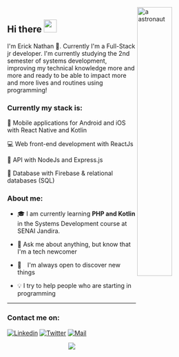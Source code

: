 <a href="https://blush.design/pt/artists/RyUTVuP8G4QeAAEEQgug/pablo-stanley" title="Illustration by Pablo Stanley">
  <img align="right" src="https://images.blush.design/zV4kqq0-yOM8Mj4wX2eH?w=920&auto=compress&cs=srgb" alt="a astronaut" width=40% height=40% />
</a>

## Hi there <img src="https://raw.githubusercontent.com/kaueMarques/kaueMarques/master/hi.gif" width="30px">

I'm Erick Nathan 🚀. Currently I'm a Full-Stack jr developer. I'm currently studying the 2nd semester of systems development, improving my technical knowledge more and more and ready to be able to impact more and more lives and routines using programming!

### Currently my stack is:

📱 Mobile applications for Android and iOS with React Native and Kotlin

💻 Web front-end development with ReactJs

📡 API with NodeJs and Express.js

💾 Database with Firebase & relational databases (SQL)

### About me:

- 🎓 I am currently learning **PHP and Kotlin** in the Systems Development course at SENAI Jandira.

- 💬 Ask me about anything, but know that I'm a tech newcomer

- 🔭 I'm always open to discover new things

- 💡 I try to help people who are starting in programming

<hr>

### Contact me on:
  [![Linkedin](https://img.shields.io/badge/Linkedin-2867b2?style=for-the-badge&logo=linkedin&logoColor=white)](https://www.linkedin.com/in/ericknathan/)
  [![Twitter](https://img.shields.io/badge/Twitter-1DA1F2?style=for-the-badge&logo=twitter&logoColor=white)](https://twitter.com/ericknathann)
  [![Mail](https://img.shields.io/badge/Mail-EA4335?style=for-the-badge&logo=gmail&logoColor=white)](mailto:erick.capito@hotmail.com)

  <div align="center">
    <a href="https://github.com/anuraghazra/github-readme-stats">
      <img align="center" src="https://github-readme-stats.vercel.app/api?username=ericknathan&show_icons=true&theme=tokyonight&hide_border=true" />
    </a>
  </div>

